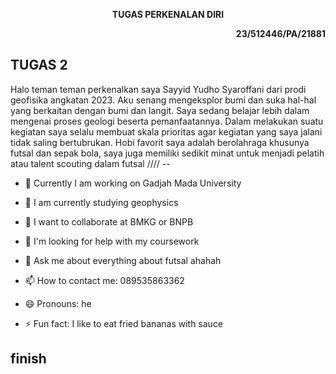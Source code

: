 
<p align="center">
  <strong>TUGAS PERKENALAN DIRI</strong>
</p>

<p align="right">
  <strong>23/512446/PA/21881</strong>
</p>

## TUGAS 2
Halo teman teman perkenalkan saya Sayyid Yudho Syaroffani dari prodi geofisika angkatan 2023. Aku senang mengeksplor bumi dan suka hal-hal yang berkaitan dengan bumi dan langit. Saya sedang belajar lebih dalam mengenai proses geologi beserta pemanfaatannya. Dalam  melakukan suatu kegiatan saya selalu membuat skala prioritas agar kegiatan yang saya jalani tidak saling bertubrukan. Hobi favorit saya adalah berolahraga khusunya futsal dan sepak bola, saya juga memiliki sedikit minat untuk menjadi pelatih atau talent scouting dalam futsal //// _--_

- 🔭 Currently I am working on Gadjah Mada University

- 🌱 I am currently studying geophysics

- 👯 I want to collaborate at BMKG or BNPB

- 🤔 I'm looking for help with my coursework

- 💬 Ask me about everything about futsal ahahah

- 📫 How to contact me: 089535863362

- 😄 Pronouns: he

- ⚡ Fun fact: I like to eat fried bananas with sauce

## finish ##